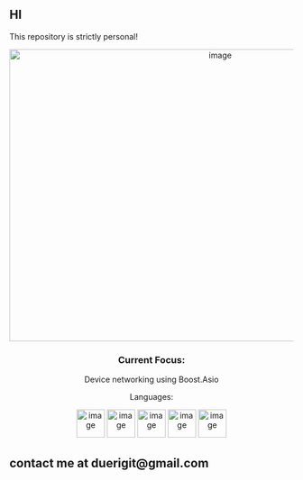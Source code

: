 ## HI

This repository is strictly personal!

<p align="center">
</p>
<p align="center">
<img width="732" height="519" alt="image" src="https://github.com/user-attachments/assets/909bb23a-434f-4b3b-9730-54c93fae1819" />
</p>
<h3 align="center"> Current Focus: </h3>
<p align="center">
</p>
<center>Device networking using Boost.Asio</center>

<p align="center">
  Languages:
</p>

<p align="center">
<img width="50" height="50" alt="image" src="https://github.com/user-attachments/assets/bac97533-9c97-4725-8306-786a4de5e615" />
<img width="50" height="50" alt="image" src="https://github.com/user-attachments/assets/e8a771cf-cb45-4ece-8a58-d569e68409b1" />
<img width="50" height="50" alt="image" src="https://github.com/user-attachments/assets/717e7503-c3b4-4eae-bbda-0a8485bbd698" />
<img width="50" height="50" alt="image" src="https://github.com/user-attachments/assets/45d088d5-310d-43f3-9ca9-352fff2fa8f6" />
<img width="50" height="50" alt="image" src="https://github.com/user-attachments/assets/9557f8c8-825f-434b-9fc9-4443bf65f3e0" />
</p>


<h2>contact me at duerigit@gmail.com</h2>

<!-- I hate good looking css. This format was totally done on purpose
